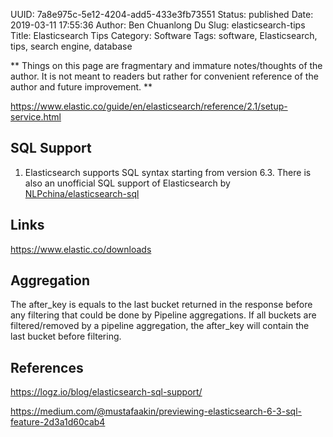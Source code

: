 UUID: 7a8e975c-5e12-4204-add5-433e3fb73551
Status: published
Date: 2019-03-11 17:55:36
Author: Ben Chuanlong Du
Slug: elasticsearch-tips
Title: Elasticsearch Tips
Category: Software
Tags: software, Elasticsearch, tips, search engine, database

**
Things on this page are
fragmentary and immature notes/thoughts of the author.
It is not meant to readers
but rather for convenient reference of the author and future improvement.
**

https://www.elastic.co/guide/en/elasticsearch/reference/2.1/setup-service.html

## SQL Support 

1. Elasticsearch supports SQL syntax starting from version 6.3.
    There is also an unofficial SQL support of Elasticsearch by 
    [NLPchina/elasticsearch-sql](https://github.com/NLPchina/elasticsearch-sql)

## Links

https://www.elastic.co/downloads

## Aggregation

The after_key is equals to the last bucket returned in the response 
before any filtering that could be done by Pipeline aggregations. 
If all buckets are filtered/removed by a pipeline aggregation, 
the after_key will contain the last bucket before filtering.

## References

https://logz.io/blog/elasticsearch-sql-support/

https://medium.com/@mustafaakin/previewing-elasticsearch-6-3-sql-feature-2d3a1d60cab4

